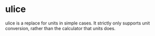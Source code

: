 # ulice
ulice is a replace for units in simple cases. It strictly only supports unit conversion, rather than the calculator that units does.
